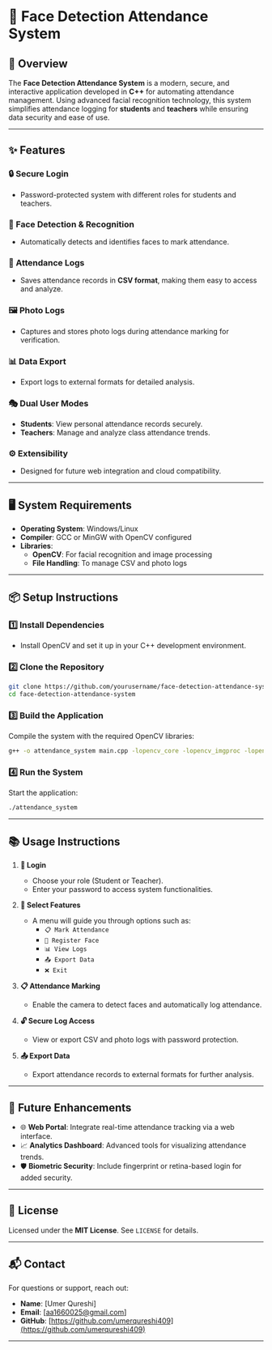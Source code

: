 # **🎯 Face Detection Attendance System**

## **📜 Overview**  
The **Face Detection Attendance System** is a modern, secure, and interactive application developed in **C++** for automating attendance management. Using advanced facial recognition technology, this system simplifies attendance logging for **students** and **teachers** while ensuring data security and ease of use.

---

## **✨ Features**  

### **🔒 Secure Login**  
- Password-protected system with different roles for students and teachers.

### **📸 Face Detection & Recognition**  
- Automatically detects and identifies faces to mark attendance.  

### **📂 Attendance Logs**  
- Saves attendance records in **CSV format**, making them easy to access and analyze.  

### **🖼️ Photo Logs**  
- Captures and stores photo logs during attendance marking for verification.  

### **📊 Data Export**  
- Export logs to external formats for detailed analysis.  

### **🎭 Dual User Modes**  
- **Students**: View personal attendance records securely.  
- **Teachers**: Manage and analyze class attendance trends.  

### **⚙️ Extensibility**  
- Designed for future web integration and cloud compatibility.  

---

## **🖥️ System Requirements**  

- **Operating System**: Windows/Linux  
- **Compiler**: GCC or MinGW with OpenCV configured  
- **Libraries**:  
  - **OpenCV**: For facial recognition and image processing  
  - **File Handling**: To manage CSV and photo logs  

---

## **📦 Setup Instructions**

### **1️⃣ Install Dependencies**  
- Install OpenCV and set it up in your C++ development environment.

### **2️⃣ Clone the Repository**  
```bash
git clone https://github.com/yourusername/face-detection-attendance-system.git
cd face-detection-attendance-system
```

### **3️⃣ Build the Application**  
Compile the system with the required OpenCV libraries:  
```bash
g++ -o attendance_system main.cpp -lopencv_core -lopencv_imgproc -lopencv_highgui -lopencv_face -lopencv_imgcodecs
```

### **4️⃣ Run the System**  
Start the application:  
```bash
./attendance_system
```

---

## **📚 Usage Instructions**  

1. **🔑 Login**  
   - Choose your role (Student or Teacher).  
   - Enter your password to access system functionalities.  

2. **📜 Select Features**  
   - A menu will guide you through options such as:  
     - `📋 Mark Attendance`  
     - `📝 Register Face`  
     - `📊 View Logs`  
     - `📤 Export Data`  
     - `❌ Exit`  

3. **📋 Attendance Marking**  
   - Enable the camera to detect faces and automatically log attendance.  

4. **🔓 Secure Log Access**  
   - View or export CSV and photo logs with password protection.  

5. **📤 Export Data**  
   - Export attendance records to external formats for further analysis.

---

## **🚀 Future Enhancements**  
- 🌐 **Web Portal**: Integrate real-time attendance tracking via a web interface.  
- 📈 **Analytics Dashboard**: Advanced tools for visualizing attendance trends.  
- 🛡️ **Biometric Security**: Include fingerprint or retina-based login for added security.  

---

## **📜 License**  
Licensed under the **MIT License**. See `LICENSE` for details.  

---

## **📬 Contact**  
For questions or support, reach out:  
- **Name**: [Umer Qureshi]  
- **Email**: [aa1660025@gmail.com]  
- **GitHub**: [https://github.com/umerqureshi409](https://github.com/umerqureshi409)  

---
